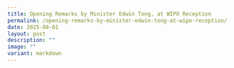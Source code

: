 ```yaml
---
title: Opening Remarks by Minister Edwin Tong, at WIPO Reception
permalink: /opening-remarks-by-minister-edwin-tong-at-wipo-reception/
date: 2025-08-01
layout: post
description: ""
image: ""
variant: markdown
---
```

